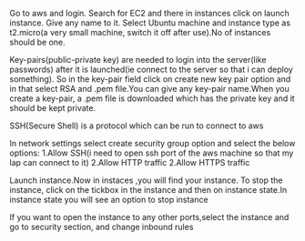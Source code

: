 Go to aws and login. Search for EC2 and there in instances click on launch instance. Give any name to it.
Select Ubuntu machine and instance type as t2.micro(a very small machine, switch it off after use).No of instances should be one.

Key-pairs(public-private key) are needed to login into the server(like passwords) after it is launched(ie connect to the server so that i can deploy something). So in the key-pair field click on create new key pair option and in that select RSA and .pem file.You can give any key-pair name.When you create a key-pair, a .pem file is downloaded which has the private key and it should be kept private.

SSH(Secure Shell) is a protocol which can be run to connect to aws  

In network settings select create security group option and select the below options:
1.Allow SSH(i need to open ssh port of the aws machine so that my lap can connect to it)
2.Allow HTTP traffic
2.Allow HTTPS traffic

Launch instance.Now in instaces ,you will find your instance. To stop the instance, click on the tickbox in the instance and then on instance state.In instance state you will see an option to stop instance

If you want to open the instance to any other ports,select the instance and go to security section, and change inbound rules
